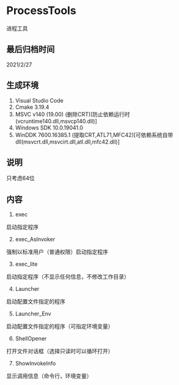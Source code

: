 # ProcessTools

进程工具

## 最后归档时间

2021/2/27

## 生成环境

1. Visual Studio Code
2. Cmake 3.19.4
3. MSVC v140 (19.00) (删除CRT)[防止依赖运行时(vcruntime140.dll,msvcp140.dll)]
4. Windows SDK 10.0.19041.0
5. WinDDK 7600.16385.1 (提取CRT,ATL71,MFC42)[可依赖系统自带dll(msvcrt.dll,msvcirt.dll,atl.dll,mfc42.dll)]

## 说明

只考虑64位

## 内容

1. exec

启动指定程序

2. exec_AsInvoker

强制以标准用户（普通权限）启动指定程序

3. exec_lite

启动指定程序（不显示任何信息，不修改工作目录）

4. Launcher

启动配置文件指定的程序

5. Launcher_Env

启动配置文件指定的程序（可指定环境变量）

6. ShellOpener

打开文件对话框（选择只读时可以循环打开）

7. ShowInvokeInfo

显示调用信息（命令行，环境变量）
